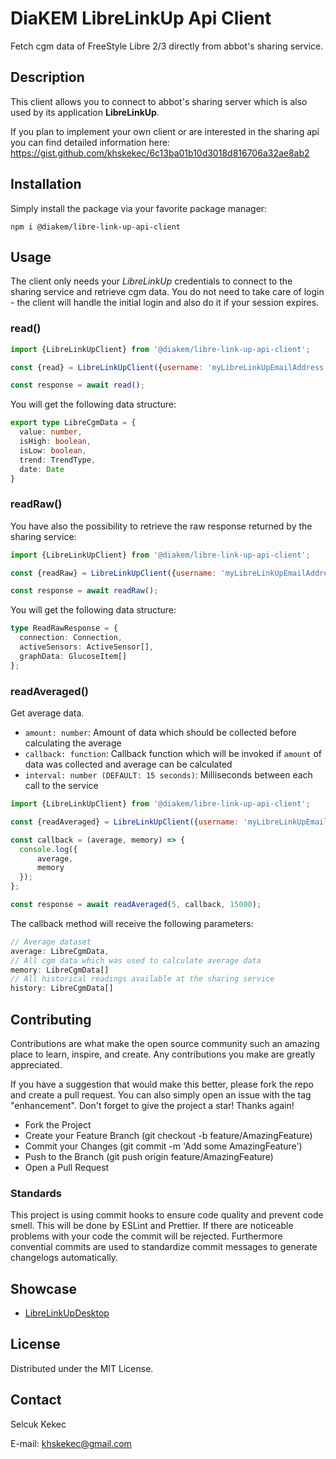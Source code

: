 # DiaKEM LibreLinkUp Api Client

Fetch cgm data of FreeStyle Libre 2/3 directly from abbot's sharing service.

## Description

This client allows you to connect to abbot's sharing server which is also used by its application **LibreLinkUp**.

If you plan to implement your own client or are interested in the sharing api you can find detailed
information here: https://gist.github.com/khskekec/6c13ba01b10d3018d816706a32ae8ab2

## Installation

Simply install the package via your favorite package manager:
```
npm i @diakem/libre-link-up-api-client
```

## Usage

The client only needs your *LibreLinkUp* credentials to connect to the sharing service and retrieve
cgm data. You do not need to take care of login - the client will handle the initial login and
also do it if your session expires.

### read()
```javascript
import {LibreLinkUpClient} from '@diakem/libre-link-up-api-client';

const {read} = LibreLinkUpClient({username: 'myLibreLinkUpEmailAddress', password: 'pAssw0rd!'});

const response = await read();
```

You will get the following data structure:

```typescript
export type LibreCgmData = {
  value: number,
  isHigh: boolean,
  isLow: boolean,
  trend: TrendType,
  date: Date
}
```

### readRaw()
You have also the possibility to retrieve the raw response returned by the sharing service:

```javascript
import {LibreLinkUpClient} from '@diakem/libre-link-up-api-client';

const {readRaw} = LibreLinkUpClient({username: 'myLibreLinkUpEmailAddress', password: 'pAssw0rd!'});

const response = await readRaw();
```

You will get the following data structure:

```typescript
type ReadRawResponse = {
  connection: Connection,
  activeSensors: ActiveSensor[],
  graphData: GlucoseItem[]
};
```

### readAveraged()

Get average data.

* `amount: number`: Amount of data which should be collected before calculating the average
* `callback: function`: Callback function which will be invoked if `amount` of data was collected and average can be calculated
* `interval: number (DEFAULT: 15 seconds)`: Milliseconds between each call to the service

```javascript
import {LibreLinkUpClient} from '@diakem/libre-link-up-api-client';

const {readAveraged} = LibreLinkUpClient({username: 'myLibreLinkUpEmailAddress', password: 'pAssw0rd!'});

const callback = (average, memory) => {
  console.log({
      average,
      memory
  });  
};

const response = await readAveraged(5, callback, 15000);
```

The callback method will receive the following parameters:

```typescript
// Average dataset
average: LibreCgmData,
// All cgm data which was used to calculate average data
memory: LibreCgmData[]
// All historical readings available at the sharing service
history: LibreCgmData[]
```



## Contributing

Contributions are what make the open source community such an amazing place to learn, inspire, and create. 
Any contributions you make are greatly appreciated.

If you have a suggestion that would make this better, please fork the repo and create a pull request. 
You can also simply open an issue with the tag "enhancement". Don't forget to give the project a star! Thanks again!

* Fork the Project
* Create your Feature Branch (git checkout -b feature/AmazingFeature)
* Commit your Changes (git commit -m 'Add some AmazingFeature')
* Push to the Branch (git push origin feature/AmazingFeature)
* Open a Pull Request

### Standards

This project is using commit hooks to ensure code quality and prevent code smell. This will be done by ESLint and Prettier.
If there are noticeable problems with your code the commit will be rejected. Furthermore convential commits are used to
standardize commit messages to generate changelogs automatically.

## Showcase

* [LibreLinkUpDesktop](https://github.com/Crazy-Marvin/LibreLinkUpDesktop)

## License

Distributed under the MIT License.

## Contact

Selcuk Kekec

E-mail: [khskekec@gmail.com](khskekec@gmail.com)
